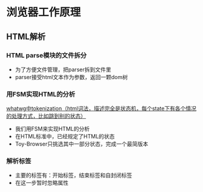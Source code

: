 # 浏览器工作原理

## HTML解析

### HTML parse模块的文件拆分

* 为了方便文件管理，把parser拆到文件里
* parser接受html文本作为参数，返回一颗dom树

### 用FSM实现HTML的分析

[whatwg中tokenization（html词法，描述完全是状态机，每个state下有各个情况的处理方式，比如跳到别的状态）](https://html.spec.whatwg.org/multipage/parsing.html#tokenization)

* 我们用FSM来实现HTML的分析
* 在HTML标准中，已经规定了HTML的状态
* Toy-Browser只挑选其中一部分状态，完成一个最简版本

### 解析标签

* 主要的标签有：开始标签，结束标签和自封闭标签
* 在这一步暂时忽略属性

### 